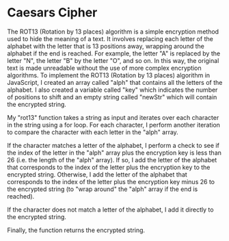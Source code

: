 # Caesars Cipher
The ROT13 (Rotation by 13 places) algorithm is a simple encryption method used to hide the meaning of a text. It involves replacing each letter of the alphabet with the letter that is 13 positions away, wrapping around the alphabet if the end is reached.
For example, the letter "A" is replaced by the letter "N", the letter "B" by the letter "O", and so on. In this way, the original text is made unreadable without the use of more complex encryption algorithms.
To implement the ROT13 (Rotation by 13 places) algorithm in JavaScript, I created an array called "alph" that contains all the letters of the alphabet. I also created a variable called "key" which indicates the number of positions to shift and an empty string called "newStr" which will contain the encrypted string.

My "rot13" function takes a string as input and iterates over each character in the string using a for loop. For each character, I perform another iteration to compare the character with each letter in the "alph" array.

If the character matches a letter of the alphabet, I perform a check to see if the index of the letter in the "alph" array plus the encryption key is less than 26 (i.e. the length of the "alph" array). If so, I add the letter of the alphabet that corresponds to the index of the letter plus the encryption key to the encrypted string. Otherwise, I add the letter of the alphabet that corresponds to the index of the letter plus the encryption key minus 26 to the encrypted string (to "wrap around" the "alph" array if the end is reached).

If the character does not match a letter of the alphabet, I add it directly to the encrypted string.

Finally, the function returns the encrypted string.
